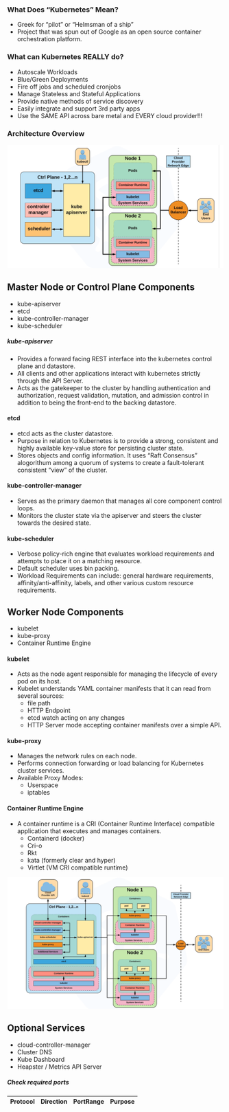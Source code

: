 ### What Does “Kubernetes” Mean?
* Greek for “pilot” or
“Helmsman of a ship”
* Project that was spun out of Google as an open source
container orchestration platform.

### What can Kubernetes REALLY do?
* Autoscale Workloads
* Blue/Green Deployments
* Fire off jobs and scheduled cronjobs
* Manage Stateless and Stateful Applications
* Provide native methods of service discovery
* Easily integrate and support 3rd party apps
* Use the SAME API
across bare metal and
EVERY cloud provider!!!

### Architecture Overview

![Image ipa](https://github.com/NileshChandekar/kubernetes_101/blob/master/images/1113.png)

## Master Node or Control Plane Components

* kube-apiserver
* etcd
* kube-controller-manager
* kube-scheduler

##### kube-apiserver

  * Provides a forward facing REST interface into the kubernetes control plane and datastore.
  * All clients and other applications interact with kubernetes strictly through the API Server.
  * Acts as the gatekeeper to the cluster by handling
authentication and authorization, request validation,
mutation, and admission control in addition to being the
front-end to the backing datastore.

#### etcd

* etcd acts as the cluster datastore.
* Purpose in relation to Kubernetes is to provide a strong,
consistent and highly available key-value store for
persisting cluster state.
* Stores objects and config information.
It uses “Raft Consensus” alogorithum
among a quorum of systems
to create a fault-tolerant
consistent “view” of the
cluster.

#### kube-controller-manager

* Serves as the primary daemon that
manages all core component control loops.
* Monitors the cluster state via the apiserver
and steers the cluster towards the
desired state.

#### kube-scheduler

* Verbose policy-rich engine that evaluates workload
requirements and attempts to place it on a matching
resource.
* Default scheduler uses bin packing.
* Workload Requirements can include: general hardware
requirements, affinity/anti-affinity, labels, and other
various custom resource requirements.

## Worker Node Components

* kubelet
* kube-proxy
* Container Runtime Engine

#### kubelet

* Acts as the node agent responsible for managing the
lifecycle of every pod on its host.
* Kubelet understands YAML container manifests that it
can read from several sources:
  * file path
  * HTTP Endpoint
  * etcd watch acting on any changes
  * HTTP Server mode accepting container manifests
over a simple API.

#### kube-proxy

* Manages the network rules on each node.
* Performs connection forwarding or load balancing for
Kubernetes cluster services.
* Available Proxy Modes:
  * Userspace
  * iptables

#### Container Runtime Engine

* A container runtime is a CRI (Container Runtime
Interface) compatible application that executes and
manages containers.
  * Containerd (docker)
  * Cri-o
  * Rkt
  * kata (formerly clear and hyper)
  * Virtlet (VM CRI compatible runtime)


![Image ipa](https://github.com/NileshChandekar/kubernetes_101/blob/master/images/1114.png)


## Optional Services

* cloud-controller-manager
* Cluster DNS
* Kube Dashboard
* Heapster / Metrics API Server


##### Check required ports

| Protocol | Direction | PortRange | Purpose |
| --- | --- | --- | --- |
